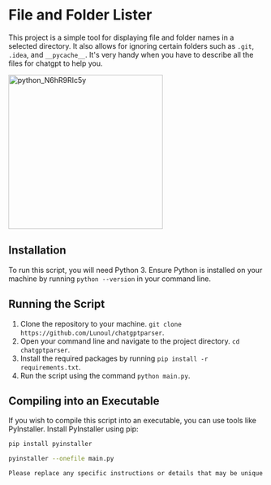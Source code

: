 # File and Folder Lister

This project is a simple tool for displaying file and folder names in a selected directory. It also allows for ignoring certain folders such as `.git`, `.idea`, and `__pycache__`.
It's very handy when you have to describe all the files for chatgpt to help you.

<img width="304" alt="python_N6hR9RIc5y" src="https://github.com/Lunoul/chatgptparser/assets/63908666/f52d1bfc-2080-4b02-b70c-efc717c42e34">

## Installation

To run this script, you will need Python 3. Ensure Python is installed on your machine by running `python --version` in your command line.

## Running the Script

1. Clone the repository to your machine. `git clone https://github.com/Lunoul/chatgptparser`.
2. Open your command line and navigate to the project directory. `cd chatgptparser`.
3. Install the required packages by running `pip install -r requirements.txt`.
4. Run the script using the command `python main.py`.

## Compiling into an Executable

If you wish to compile this script into an executable, you can use tools like PyInstaller. Install PyInstaller using pip:

```bash
pip install pyinstaller
```
```bash
pyinstaller --onefile main.py
```
```bash
Please replace any specific instructions or details that may be unique to your project.
```
